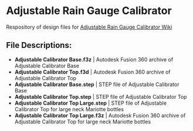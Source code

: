 # Adjustable Rain Gauge Calibrator

Respository of design files for [Adjustable Rain Gauge Calibrator Wiki](https://github.com/OPEnSLab-OSU/OPEnS-Lab-Home/wiki/Adjustable-Rain-Gauge-Calibrator)

## File Descriptions:
- **Adjustable Calibrator Base.f3z** | Autodesk Fusion 360 archive of Adjustable Calibrator Base
- **Adjustable Calibrator Top.f3d** | Autodesk Fusion 360 archive of Adjustable Calibrator Top
- **Adjustable Calibrator Base.step** | STEP file of Adjustable Calibrator Base
- **Adjustable Calibrator Top.step** | STEP file of Adjustable Calibrator Top
- **Adjustable Calibrator Top Large.step** | STEP file of Adjustable Calibrator Top for large neck Mariotte bottles
- **Adjustable Calibrator Top Large.f3z** | Autodesk Fusion 360 archive of Adjustable Calibrator Top for large neck Mariotte bottles
